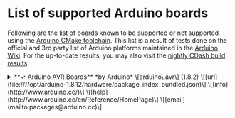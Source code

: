 # List of supported Arduino boards

Following are the list of boards known to be supported or not supported using
the [Arduino CMake toolchain][1]. This list is a result of tests done on the
official and 3rd party list of Arduino platforms maintained in the 
[Arduino Wiki][2]. For the up-to-date results, you may also visit the
[nightly CDash build results][3].

[1]: https://github.com/arduino-cmake-toolchain/Arduino-CMake-Toolchain
[2]: https://github.com/arduino/Arduino/wiki/Unofficial-list-of-3rd-party-boards-support-urls
[3]: https://my.cdash.org/index.php?project=Arduino-CMake-Toolchain

<details>
<summary>**&#x2713; Arduino AVR Boards** *by Arduino* \[arduino\.avr\] (1.8.2) \[[url](file:////opt/arduino-1.8.12/hardware/package_index_bundled.json)\] \[[info](http://www.arduino.cc/)\] \[[help](http://www.arduino.cc/en/Reference/HomePage)\] \[[email](mailto:packages@arduino.cc)\]</summary>

| Boards/Tools        | Supported list        |
|---------------------|-----------------------|
| Boards              | **&#x2713; Arduino Yn** \[avr\.yun\] \[[options](Tests/Results/arduino.avr/avr.yun/BoardOptions.cmake)\]<br/>**&#x2713; Arduino Uno** \[avr\.uno\] \[[options](Tests/Results/arduino.avr/avr.uno/BoardOptions.cmake)\]<br/>**&#x2713; Arduino Duemilanove or Diecimila** \[avr\.diecimila\] \[[options](Tests/Results/arduino.avr/avr.diecimila/BoardOptions.cmake)\]<br/>**&#x2713; Arduino Nano** \[avr\.nano\] \[[options](Tests/Results/arduino.avr/avr.nano/BoardOptions.cmake)\]<br/>**&#x2713; Arduino Mega or Mega 2560** \[avr\.mega\] \[[options](Tests/Results/arduino.avr/avr.mega/BoardOptions.cmake)\]<br/>**&#x2713; Arduino Mega ADK** \[avr\.megaADK\] \[[options](Tests/Results/arduino.avr/avr.megaADK/BoardOptions.cmake)\]<br/>**&#x2713; Arduino Leonardo** \[avr\.leonardo\] \[[options](Tests/Results/arduino.avr/avr.leonardo/BoardOptions.cmake)\]<br/>**&#x2713; Arduino Leonardo ETH** \[avr\.leonardoeth\] \[[options](Tests/Results/arduino.avr/avr.leonardoeth/BoardOptions.cmake)\]<br/>**&#x2713; Arduino Micro** \[avr\.micro\] \[[options](Tests/Results/arduino.avr/avr.micro/BoardOptions.cmake)\]<br/>**&#x2713; Arduino Esplora** \[avr\.esplora\] \[[options](Tests/Results/arduino.avr/avr.esplora/BoardOptions.cmake)\]<br/>**&#x2713; Arduino Mini** \[avr\.mini\] \[[options](Tests/Results/arduino.avr/avr.mini/BoardOptions.cmake)\]<br/>**&#x2713; Arduino Ethernet** \[avr\.ethernet\] \[[options](Tests/Results/arduino.avr/avr.ethernet/BoardOptions.cmake)\]<br/>**&#x2713; Arduino Fio** \[avr\.fio\] \[[options](Tests/Results/arduino.avr/avr.fio/BoardOptions.cmake)\]<br/>**&#x2713; Arduino BT** \[avr\.bt\] \[[options](Tests/Results/arduino.avr/avr.bt/BoardOptions.cmake)\]<br/>**&#x2713; LilyPad Arduino USB** \[avr\.LilyPadUSB\] \[[options](Tests/Results/arduino.avr/avr.LilyPadUSB/BoardOptions.cmake)\]<br/>**&#x2713; LilyPad Arduino** \[avr\.lilypad\] \[[options](Tests/Results/arduino.avr/avr.lilypad/BoardOptions.cmake)\]<br/>**&#x2713; Arduino Pro or Pro Mini** \[avr\.pro\] \[[options](Tests/Results/arduino.avr/avr.pro/BoardOptions.cmake)\]<br/>**&#x2713; Arduino NG or older** \[avr\.atmegang\] \[[options](Tests/Results/arduino.avr/avr.atmegang/BoardOptions.cmake)\]<br/>**&#x2713; Arduino Robot Control** \[avr\.robotControl\] \[[options](Tests/Results/arduino.avr/avr.robotControl/BoardOptions.cmake)\]<br/>**&#x2713; Arduino Robot Motor** \[avr\.robotMotor\] \[[options](Tests/Results/arduino.avr/avr.robotMotor/BoardOptions.cmake)\]<br/>**&#x2713; Arduino Gemma** \[avr\.gemma\] \[[options](Tests/Results/arduino.avr/avr.gemma/BoardOptions.cmake)\]<br/>**&#x2713; Adafruit Circuit Playground** \[avr\.circuitplay32u4cat\] \[[options](Tests/Results/arduino.avr/avr.circuitplay32u4cat/BoardOptions.cmake)\]<br/>**&#x2713; Arduino Yn Mini** \[avr\.yunmini\] \[[options](Tests/Results/arduino.avr/avr.yunmini/BoardOptions.cmake)\]<br/>**&#x2713; Arduino Industrial 101** \[avr\.chiwawa\] \[[options](Tests/Results/arduino.avr/avr.chiwawa/BoardOptions.cmake)\]<br/>**&#x2713; Linino One** \[avr\.one\] \[[options](Tests/Results/arduino.avr/avr.one/BoardOptions.cmake)\]<br/>**&#x2713; Arduino Uno WiFi** \[avr\.unowifi\] \[[options](Tests/Results/arduino.avr/avr.unowifi/BoardOptions.cmake)\]<br/>         |
| Upload              | **&#x2713; avrdude \(Serial Port\)** \[avrdude\]<br/>\[[unexpected options](Tests/Results/arduino.avr/upload_vars.txt)\]         |
| Remote provisioning | **&#x2713; avrdude \(Network\)** \[avrdude\]<br/> |
| ISP                 | **&#x2713; AVR ISP** \[avrisp\]<br/>**&#x2713; AVRISP mkII** \[avrispmkii\]<br/>**&#x2713; USBtinyISP** \[usbtinyisp\]<br/>**&#x2713; ArduinoISP** \[arduinoisp\]<br/>**&#x2713; ArduinoISP\.org** \[arduinoisporg\]<br/>**&#x2713; USBasp** \[usbasp\]<br/>**&#x2713; Parallel Programmer** \[parallel\]<br/>**&#x2713; Arduino as ISP** \[arduinoasisp\]<br/>**&#x2713; Arduino as ISP \(ATmega32U4\)** \[arduinoasispatmega32u4\]<br/>**&#x2713; Arduino Gemma** \[usbGemma\]<br/>**&#x2713; BusPirate as ISP** \[buspirate\]<br/>**&#x2713; Atmel STK500 development board** \[stk500\]<br/>**&#x2713; Atmel JTAGICE3 \(ISP mode\)** \[jtag3isp\]<br/>**&#x2713; Atmel JTAGICE3 \(JTAG mode\)** \[jtag3\]<br/>**&#x2713; Atmel-ICE \(AVR\)** \[atmel_ice\]<br/>        |
| Debug               | **&#x2717;** None          |

</details>
 
